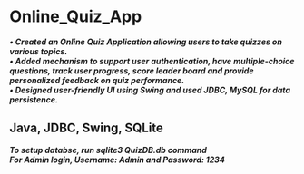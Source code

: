 # Online_Quiz_App
***• Created an Online Quiz Application allowing users to take quizzes on various topics.*** <br />
***• Added mechanism to support user authentication, have multiple-choice questions, track user progress, score leader board and provide personalized feedback on quiz performance.*** <br />
***• Designed user-friendly UI using Swing and used JDBC, MySQL for data persistence.*** <br />
## Java, JDBC, Swing, SQLite

***To setup databse, run sqlite3 QuizDB.db command***<br />
***For Admin login, Username: Admin and Password: 1234***

